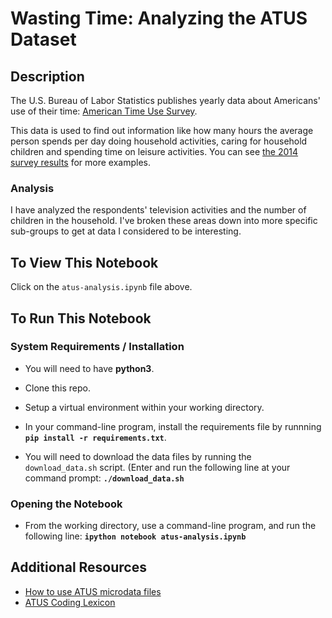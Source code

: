 # Wasting Time: Analyzing the ATUS Dataset

## Description

The U.S. Bureau of Labor Statistics publishes yearly data about Americans' use of their time: [American Time Use Survey](http://www.bls.gov/tus/home.htm#data).

This data is used to find out information like how many hours the average person spends per day doing household activities, caring for household children and spending time on leisure activities. You can see [the 2014 survey results](http://www.bls.gov/news.release/atus.nr0.htm) for more examples.

### Analysis
I have analyzed the respondents' television activities and the number of children in the household. I've broken these areas down into more specific sub-groups to get at data I considered to be interesting.

## To View This Notebook
Click on the `atus-analysis.ipynb` file above.

## To Run This Notebook
### System Requirements / Installation

* You will need to have **python3**.

* Clone this repo.

* Setup a virtual environment within your working directory.

* In your command-line program, install the requirements file by runnning **`pip install -r requirements.txt`**.

* You will need to download the data files by running the `download_data.sh` script. (Enter and run the following line at your command prompt: **`./download_data.sh`**

### Opening the Notebook
* From the working directory, use a command-line program, and run the following line: **`ipython notebook atus-analysis.ipynb`**

## Additional Resources

* [How to use ATUS microdata files](http://www.bls.gov/tus/howto.htm)
* [ATUS Coding Lexicon](http://www.bls.gov/tus/lexicons.htm)
